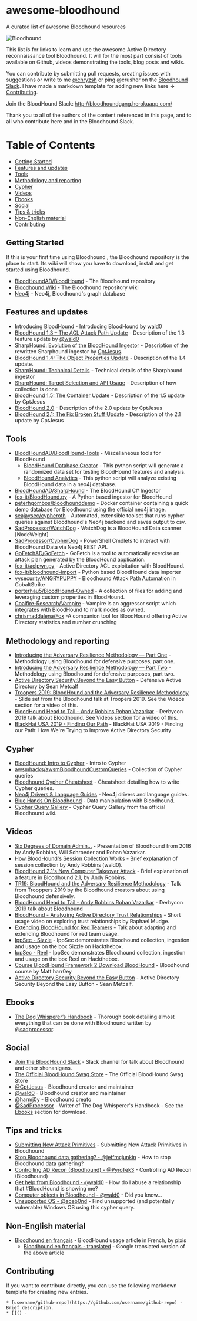 # awesome-bloodhound
A curated list of awesome Bloodhound resources

![Bloodhound](https://i.imgur.com/RHn4vn5.png)

This list is for links to learn and use the awesome Active Directory reconnaissance tool Bloodhound. It will for the most part consist of tools available on Github, videos demonstrating the tools, blog posts and wikis.

You can contribute by submitting pull requests, creating issues with suggestions or write to me [@chryzsh](https://twitter.com/chryzsh) or ping @crusher on the [Bloodhound Slack](http://bloodhoundgang.herokuapp.com/). I have made a markdown template for adding new links here -> [Contributing](#-contributing).

Join the BloodHound Slack: http://bloodhoundgang.herokuapp.com/

Thank you to all of the authors of the content referenced in this page, and to all who contribute here and in the Bloodhound Slack.

Table of Contents
=================
* [Getting Started](#getting-started)
* [Features and updates](#features-and-updates)
* [Tools](#tools)
* [Methodology and reporting](#methodology-and-reporting)
* [Cypher](#cypher)
* [Videos](#videos)
* [Ebooks](#ebooks)
* [Social](#social)
* [Tips & tricks](#tips-and-tricks)
* [Non-English material](#non-english-material)
* [Contributing](#contributing)

## Getting Started
If this is your first time using Bloodhound , the Bloodhound repository is the place to start. Its wiki will show you have to download, install and get started using Bloodhound.

* [BloodHoundAD/BloodHound](https://github.com/BloodHoundAD/BloodHound) - The Bloodhound repository
* [Bloodhound Wiki](https://github.com/BloodHoundAD/BloodHound/wiki) - The Bloodhound repository wiki
* [Neo4j](https://neo4j.com/) - Neo4j, Bloodhound's graph database

## Features and updates
* [Introducing BloodHound](https://wald0.com/?p=68) - Introducing BloodHound by wald0
* [BloodHound 1.3 – The ACL Attack Path Update](https://wald0.com/?p=112) - Description of the 1.3 feature update by [@wald0](https://twitter.com/_wald0)
* [SharpHound: Evolution of the BloodHound Ingestor](https://blog.cptjesus.com/posts/newbloodhoundingestor) - Description of the rewritten Sharphound ingestor by [CptJesus](https://twitter.com/cptjesus).
* [BloodHound 1.4: The Object Properties Update](https://blog.cptjesus.com/posts/bloodhoundobjectproperties) - Description of the 1.4 update.
* [SharpHound: Technical Details](https://blog.cptjesus.com/posts/sharphoundtechnical) - Technical details of the Sharphound ingestor
* [SharpHound: Target Selection and API Usage](https://blog.cptjesus.com/posts/sharphoundtargeting) - Description of how collection is done
* [BloodHound 1.5: The Container Update](https://blog.cptjesus.com/posts/bloodhound15) - Description of the 1.5 update by CptJesus
* [BloodHound 2.0](https://blog.cptjesus.com/posts/bloodhound20) - Description of the 2.0 update by CptJesus
* [BloodHound 2.1: The Fix Broken Stuff Update](https://blog.cptjesus.com/posts/bloodhound21) - Description of the 2.1 update by CptJesus

## Tools
* [BloodHoundAD/BloodHound-Tools](https://github.com/BloodHoundAD/BloodHound-Tools) - Miscellaneous tools for BloodHound
  - [BloodHound Database Creator](https://github.com/BloodHoundAD/BloodHound-Tools/tree/master/DBCreator) - This python script will generate a randomized data set for testing BloodHound features and analysis.
  - [BloodHound Analytics](https://github.com/BloodHoundAD/BloodHound-Tools/blob/master/bloodhoundanalytics.py) - This python script will analyze existing BloodHound data in a neo4j database.
* [BloodHoundAD/SharpHound](https://github.com/BloodHoundAD/SharpHound) - The BloodHound C# Ingestor
* [fox-it/BloodHound.py](https://github.com/fox-it/BloodHound.py) - A Python based ingestor for BloodHound
* [peterhgombos/bloodhounddemo](https://hub.docker.com/r/peterhgombos/bloodhounddemo) - Docker container containing a quick demo database for Bloodhound using the official neo4j image.
* [seajaysec/cypheroth](https://github.com/seajaysec/cypheroth) - Automated, extensible toolset that runs cypher queries against Bloodhound's Neo4j backend and saves output to csv.
* [SadProcessor/WatchDog](https://github.com/SadProcessor/WatchDog) - WatchDog is a BloodHound Data scanner [NodeWeight]
* [SadProcessor/CypherDog](https://github.com/SadProcessor/CypherDog) - PowerShell Cmdlets to interact with BloodHound Data via Neo4j REST API.
* [GoFetchAD/GoFetch](https://github.com/GoFetchAD/GoFetch) - GoFetch is a tool to automatically exercise an attack plan generated by the BloodHound application.
* [fox-it/aclpwn.py](https://github.com/fox-it/aclpwn.py) - Active Directory ACL exploitation with BloodHound.
* [fox-it/bloodhound-import](https://github.com/fox-it/bloodhound-import) - Python based BloodHound data importer
* [vysecurity/ANGRYPUPPY](https://github.com/vysecurity/ANGRYPUPPY) - Bloodhound Attack Path Automation in CobaltStrike
* [porterhau5/BloodHound-Owned](https://github.com/porterhau5/BloodHound-Owned) - A collection of files for adding and leveraging custom properties in BloodHound.
* [Coalfire-Research/Vampire](https://github.com/Coalfire-Research/Vampire) - Vampire is an aggressor script which integrates with BloodHound to mark nodes as owned.
* [chrismaddalena/Fox](https://github.com/chrismaddalena/Fox) -A companion tool for BloodHound offering Active Directory statistics and number crunching  

## Methodology and reporting
* [Introducing the Adversary Resilience Methodology — Part One](https://posts.specterops.io/introducing-the-adversary-resilience-methodology-part-one-e38e06ffd604) - Methodology using Bloodhound for defensive purposes, part one.
* [Introducing the Adversary Resilience Methodology — Part Two](https://posts.specterops.io/introducing-the-adversary-resilience-methodology-part-two-279a1ed7863d) - Methodology using Bloodhound for defensive purposes, part two.
* [Active Directory Security:Beyond the Easy Button](https://adsecurity.org/wp-content/uploads/2019/09/2019-DerbyCon-ActiveDirectorySecurity-BeyondTheEasyButton-Metcalf-Full.pdf) - Defensive Active Directory by Sean Metcalf
* [Troopers 2019: BloodHound and the Adversary Resilience Methodology](https://docs.google.com/presentation/d/14tHNBCavg-HfM7aoeEbGnyhVQusfwOjOyQE1_wXVs9o/edit#slide=id.g4d29456ff7_0_0) - Slide set from the Bloodhound talk at Troopers 2019. See the Videos section for a video of this.
* [BloodHound Head to Tail - Andy Robbins Rohan Vazarkar](https://docs.google.com/presentation/d/1wiiIRyy59lOl3lScCyEuPLK8ms5a55LP-AEgcMxR2hA/edit#slide=id.g35f391192_00) - Derbycon 2019 talk about Bloodhound.  See Videos section for a video of this.
* [BlackHat USA 2019 - Finding Our Path](https://docs.google.com/presentation/d/1lQHTqXZIDxwaIUnXdO-EdvGp79RzH1rbM4zE45Kki2I/edit#slide=id.g35f391192_00) - BlackHat USA 2019 - Finding our Path: How We're Trying to Improve Active Directory Security

## Cypher
* [BloodHound: Intro to Cypher](https://blog.cptjesus.com/posts/introtocypher) - Intro to Cypher
* [awsmhacks/awsmBloodhoundCustomQueries](https://github.com/awsmhacks/awsmBloodhoundCustomQueries) - Collection of Cypher queries
* [Bloodhound Cypher Cheatsheet](https://hausec.com/2019/09/09/bloodhound-cypher-cheatsheet/) - Cheatsheet detailing how to write Cypher queries.
* [Neo4j Drivers & Language Guides](https://neo4j.com/developer/language-guides/) - Neo4j drivers and language guides.
* [Blue Hands On Bloodhound](https://insinuator.net/2019/10/blue-hands-on-bloodhound/) - Data manipulation with Bloodhound.
* [Cypher Query Gallery](https://github.com/BloodHoundAD/BloodHound/wiki/Cypher-Query-Gallery) - Cypher Query Gallery from the official Bloodhound wiki.

## Videos
* [Six Degrees of Domain Admin...](https://www.youtube.com/watch?v=lxd2rerVsLo) - Presentation of Bloodhound from 2016 by Andy Robbins, Will Schroeder and Rohan Vazarkar.
* [How BloodHound's Session Collection Works](https://www.youtube.com/watch?v=q86VgM2Tafc) - Brief explanation of session collection by Andy Robbins (wald0).
* [BloodHound 2.1's New Computer Takeover Attack](https://www.youtube.com/watch?v=RUbADHcBLKg) - Brief explanation of a feature in Bloodhound 2.1, by Andy Robbins.
* [TR19: BloodHound and the Adversary Resilience Methodology](https://www.youtube.com/watch?v=0r8FzbOg2YU&t=2400s) - Talk from Trooppers 2019 by the Bloodhound creators about using Bloodhound defensively.
* [BloodHound Head to Tail - Andy Robbins Rohan Vazarkar](https://www.youtube.com/watch?v=fqYoOoghqdE) - Derbycon 2019 talk about Bloodhound
* [BloodHound - Analyzing Active Directory Trust Relationships](https://www.youtube.com/watch?v=gOpsLiJFI1o) - Short usage video on exploring trust relationships by Raphael Mudge.
* [Extending BloodHound for Red Teamers](https://www.youtube.com/watch?v=Pn7GWRXfgeI) - Talk about adapting and extending Bloodhound for red team usage.
* [IppSec - Sizzle](https://www.youtube.com/watch?v=YVhlfUvsqYc&t=2660) - IppSec demonstrates Bloodhound collection, ingestion and usage on the box Sizzle on Hackthebox.
* [IppSec - Reel](https://www.youtube.com/watch?v=ob9SgtFm6_g&t=3503) - IppSec demonstrates Bloodhound collection, ingestion and usage on the box Reel on Hackthebox.
* [Course BloodHound Framework 2 Download BloodHound](https://www.youtube.com/watch?v=_RLdf6JFYfw&list=PLBqdc2sJLjwriZCQ7mcv00727gP3dCiux) - Bloodhound course by Matt harr0ey
* [Active Directory Security Beyond the Easy Button](https://youtu.be/AZScrF6JxeQ?t=1902) - Active Directory Security Beyond the Easy Button - Sean Metcalf.

## Ebooks
* [The Dog Whisperer’s Handbook](https://insinuator.net/2018/11/the-dog-whisperers-handbook/) - Thorough book detailing almost everything that can be done with Bloodhound written by [@sadprocessor](https://twitter.com/sadprocessor).

## Social
* [Join the BloodHound Slack](http://bloodhoundgang.herokuapp.com) - Slack channel for talk about Bloodhound and other shenanigans.
* [The Official BloodHound Swag Store](https://www.customink.com/fundraising/bloodhound-swag) - The Official BloodHound Swag Store
* [@CptJesus](https://twitter.com/cptjesus) - Bloodhound creator and maintainer
* [@wald0](https://twitter.com/_wald0) - Bloodhound creator and maintainer
* [@harmj0y](https://twitter.com/harmj0y) - Bloodhound creato
* [@SadProcessor](https://twitter.com/sadprocessor) - Writer of The Dog Whisperer's Handbook - See the [Ebooks](#ebooks) section for download.

## Tips and tricks
* [Submitting New Attack Primitives](https://github.com/BloodHoundAD/BloodHound/wiki/Submitting-New-Attack-Primitives) - Submitting New Attack Primitives in Bloodhound
* [Stop Bloodhound data gathering? - @jeffmcjunkin](https://twitter.com/jeffmcjunkin/status/1184872807500435456) - How to stop Bloodhound data gathering?
* [Controlling AD Recon (Bloodhound) - @PyroTek3](https://twitter.com/PyroTek3/status/1184935580246904834) - Controlling AD Recon (Bloodhound)
* [Get help from Bloodhound - @wald0](https://twitter.com/_wald0/status/1154440486410579974?s=20) - How do I abuse a relationship that #BloodHound is showing me?
* [Computer objects in Bloodhound - @wald0](https://twitter.com/_wald0/status/1167550622851190784?s=20) - Did you know...
* [Unsupported OS - @aceb0nd](https://twitter.com/aceb0nd/status/1166150922021429248?s=20) - Find unsupported (and potentially vulnerable) Windows OS using this cypher query.

## Non-English material
* [Bloodhound en français](https://beta.hackndo.com/bloodhound/) - BloodHound usage article in French, by pixis
  * [Bloodhound en français - translated](https://translate.google.com/translate?sl=auto&tl=en&u=https%3A%2F%2Fbeta.hackndo.com%2Fbloodhound%2F) - Google translated version of the above article

## Contributing
If you want to contribute directly, you can use the following markdown template for creating new entries.
```
* [username/github-repo](https://github.com/username/github-repo) - Brief description.
* []() - 
```
